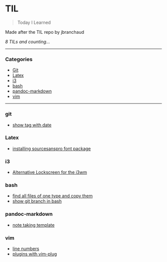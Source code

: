 # TIL

> Today I Learned

Made after the TIL repo by jbranchaud

_8 TILs and counting..._

---

### Categories

* [Git](#git)
* [Latex](#Latex)
* [i3](#i3)
* [bash](#bash)
* [pandoc-markdown](#pandoc-markdown)
* [vim](#vim)

---

### git

- [show tag with date](git/show_tag_with_date.md)

### Latex

- [installing sourcesanspro font package](latex/installing_sourcesanspro_font_package.md)

### i3

- [Alternative Lockscreen for the i3wm](i3/alternative_lockscreen_betterlockscreen.md)

### bash

- [find all files of one type and copy them](bash/find_all_file_of_type_and_copy.md)
- [show git branch in bash](bash/show_git_branch_in_bash.md)

### pandoc-markdown 

- [note taking template](pandoc-markdown/note_taking_template.md)

### vim 
- [line numbers](vim/line_numbers.md)
- [plugins with vim-plug](vim/plugins_with_vim-plug.md)
